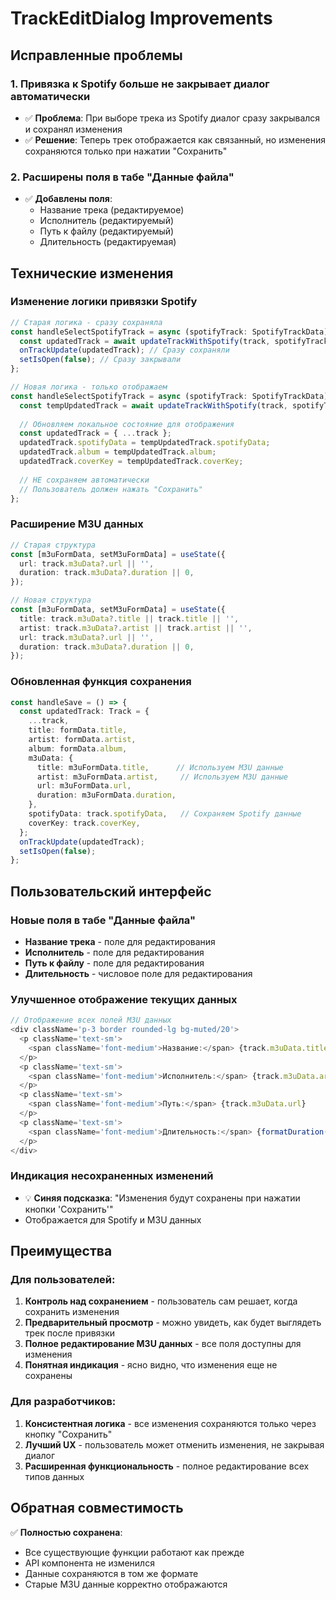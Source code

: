 # TrackEditDialog Improvements

## Исправленные проблемы

### 1. Привязка к Spotify больше не закрывает диалог автоматически
- ✅ **Проблема**: При выборе трека из Spotify диалог сразу закрывался и сохранял изменения
- ✅ **Решение**: Теперь трек отображается как связанный, но изменения сохраняются только при нажатии "Сохранить"

### 2. Расширены поля в табе "Данные файла"
- ✅ **Добавлены поля**:
  - Название трека (редактируемое)
  - Исполнитель (редактируемый)
  - Путь к файлу (редактируемый)
  - Длительность (редактируемая)

## Технические изменения

### Изменение логики привязки Spotify
```typescript
// Старая логика - сразу сохраняла
const handleSelectSpotifyTrack = async (spotifyTrack: SpotifyTrackData) => {
  const updatedTrack = await updateTrackWithSpotify(track, spotifyTrack);
  onTrackUpdate(updatedTrack); // Сразу сохраняли
  setIsOpen(false); // Сразу закрывали
};

// Новая логика - только отображаем
const handleSelectSpotifyTrack = async (spotifyTrack: SpotifyTrackData) => {
  const tempUpdatedTrack = await updateTrackWithSpotify(track, spotifyTrack);
  
  // Обновляем локальное состояние для отображения
  const updatedTrack = { ...track };
  updatedTrack.spotifyData = tempUpdatedTrack.spotifyData;
  updatedTrack.album = tempUpdatedTrack.album;
  updatedTrack.coverKey = tempUpdatedTrack.coverKey;
  
  // НЕ сохраняем автоматически
  // Пользователь должен нажать "Сохранить"
};
```

### Расширение M3U данных
```typescript
// Старая структура
const [m3uFormData, setM3uFormData] = useState({
  url: track.m3uData?.url || '',
  duration: track.m3uData?.duration || 0,
});

// Новая структура
const [m3uFormData, setM3uFormData] = useState({
  title: track.m3uData?.title || track.title || '',
  artist: track.m3uData?.artist || track.artist || '',
  url: track.m3uData?.url || '',
  duration: track.m3uData?.duration || 0,
});
```

### Обновленная функция сохранения
```typescript
const handleSave = () => {
  const updatedTrack: Track = {
    ...track,
    title: formData.title,
    artist: formData.artist,
    album: formData.album,
    m3uData: {
      title: m3uFormData.title,      // Используем M3U данные
      artist: m3uFormData.artist,     // Используем M3U данные
      url: m3uFormData.url,
      duration: m3uFormData.duration,
    },
    spotifyData: track.spotifyData,   // Сохраняем Spotify данные
    coverKey: track.coverKey,
  };
  onTrackUpdate(updatedTrack);
  setIsOpen(false);
};
```

## Пользовательский интерфейс

### Новые поля в табе "Данные файла"
- **Название трека** - поле для редактирования
- **Исполнитель** - поле для редактирования
- **Путь к файлу** - поле для редактирования
- **Длительность** - числовое поле для редактирования

### Улучшенное отображение текущих данных
```typescript
// Отображение всех полей M3U данных
<div className='p-3 border rounded-lg bg-muted/20'>
  <p className='text-sm'>
    <span className='font-medium'>Название:</span> {track.m3uData.title}
  </p>
  <p className='text-sm'>
    <span className='font-medium'>Исполнитель:</span> {track.m3uData.artist}
  </p>
  <p className='text-sm'>
    <span className='font-medium'>Путь:</span> {track.m3uData.url}
  </p>
  <p className='text-sm'>
    <span className='font-medium'>Длительность:</span> {formatDuration(track.m3uData.duration)}
  </p>
</div>
```

### Индикация несохраненных изменений
- 💡 **Синяя подсказка**: "Изменения будут сохранены при нажатии кнопки 'Сохранить'"
- Отображается для Spotify и M3U данных

## Преимущества

### Для пользователей:
1. **Контроль над сохранением** - пользователь сам решает, когда сохранить изменения
2. **Предварительный просмотр** - можно увидеть, как будет выглядеть трек после привязки
3. **Полное редактирование M3U данных** - все поля доступны для изменения
4. **Понятная индикация** - ясно видно, что изменения еще не сохранены

### Для разработчиков:
1. **Консистентная логика** - все изменения сохраняются только через кнопку "Сохранить"
2. **Лучший UX** - пользователь может отменить изменения, не закрывая диалог
3. **Расширенная функциональность** - полное редактирование всех типов данных

## Обратная совместимость

✅ **Полностью сохранена**:
- Все существующие функции работают как прежде
- API компонента не изменился
- Данные сохраняются в том же формате
- Старые M3U данные корректно отображаются 